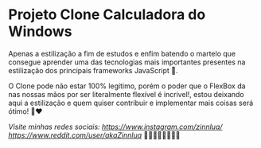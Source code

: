 <h1>Projeto Clone Calculadora do Windows</h1>

Apenas a estilização a fim de estudos e enfim batendo o martelo que consegue aprender uma das tecnologias mais importantes presentes na estilização dos principais frameworks JavaScript 🤞.


O Clone pode não estar 100% legítimo, porém o poder que o FlexBox da nas nossas mãos por ser literalmente flexível é incrivel!, estou deixando aqui a estilização e quem quiser contribuir e implementar mais coisas será ótimo! 👊❤️


*Visite minhas redes sociais:
https://www.instagram.com/zinnlua/
https://www.reddit.com/user/akaZinnlua*
👨‍💻👨‍💻👨‍💻👨‍💻